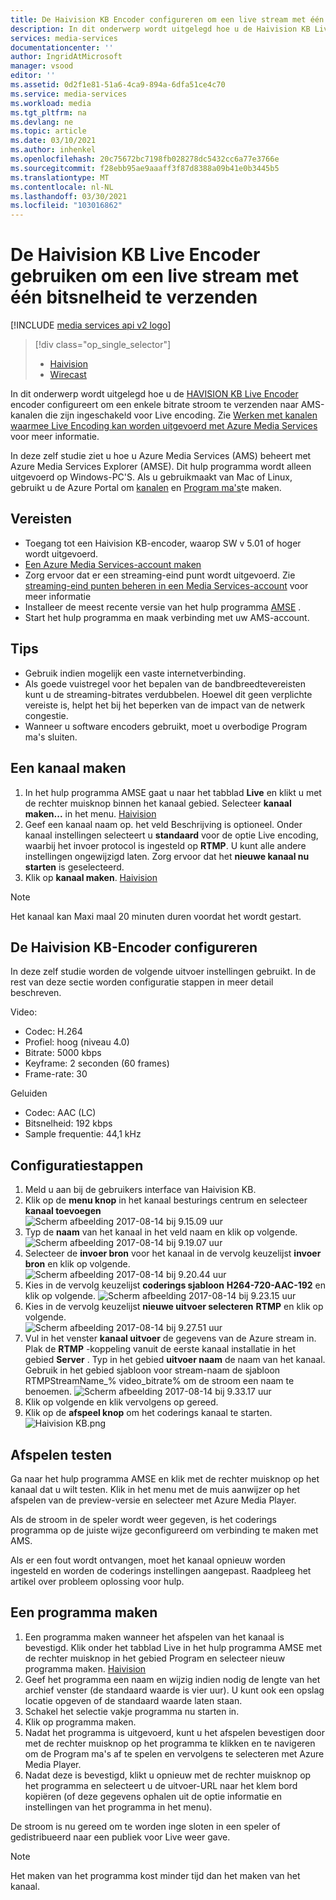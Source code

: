 ```yaml
---
title: De Haivision KB Encoder configureren om een live stream met één bitsnelheid naar Azure te verzenden | Microsoft Docs
description: In dit onderwerp wordt uitgelegd hoe u de Haivision KB Live Encoder kunt configureren om een enkele bitrate stroom te verzenden naar AMS-kanalen die zijn ingeschakeld voor Live encoding.
services: media-services
documentationcenter: ''
author: IngridAtMicrosoft
manager: vsood
editor: ''
ms.assetid: 0d2f1e81-51a6-4ca9-894a-6dfa51ce4c70
ms.service: media-services
ms.workload: media
ms.tgt_pltfrm: na
ms.devlang: ne
ms.topic: article
ms.date: 03/10/2021
ms.author: inhenkel
ms.openlocfilehash: 20c75672bc7198fb028278dc5432cc6a77e3766e
ms.sourcegitcommit: f28ebb95ae9aaaff3f87d8388a09b41e0b3445b5
ms.translationtype: MT
ms.contentlocale: nl-NL
ms.lasthandoff: 03/30/2021
ms.locfileid: "103016862"
---
```

# <a name="use-the-haivision-kb-live-encoder-to-send-a-single-bitrate-live-stream"></a>De Haivision KB Live Encoder gebruiken om een live stream met één bitsnelheid te verzenden

[!INCLUDE [media services api v2 logo](./includes/v2-hr.md)]

> [!div class="op_single_selector"]
> * [Haivision](media-services-configure-kb-live-encoder.md)
> * [Wirecast](media-services-configure-wirecast-live-encoder.md)

In dit onderwerp wordt uitgelegd hoe u de [HAVISION KB Live Encoder](https://www.haivision.com/products/kb-series/) encoder configureert om een enkele bitrate stroom te verzenden naar AMS-kanalen die zijn ingeschakeld voor Live encoding. Zie [Werken met kanalen waarmee Live Encoding kan worden uitgevoerd met Azure Media Services](media-services-manage-live-encoder-enabled-channels.md) voor meer informatie.

In deze zelf studie ziet u hoe u Azure Media Services (AMS) beheert met Azure Media Services Explorer (AMSE). Dit hulp programma wordt alleen uitgevoerd op Windows-PC'S. Als u gebruikmaakt van Mac of Linux, gebruikt u de Azure Portal om [kanalen](media-services-portal-creating-live-encoder-enabled-channel.md#create-a-channel) en [Program ma's](media-services-portal-creating-live-encoder-enabled-channel.md)te maken.

## <a name="prerequisites"></a>Vereisten
*   Toegang tot een Haivision KB-encoder, waarop SW v 5.01 of hoger wordt uitgevoerd.
* [Een Azure Media Services-account maken](media-services-portal-create-account.md)
* Zorg ervoor dat er een streaming-eind punt wordt uitgevoerd. Zie [streaming-eind punten beheren in een Media Services-account](media-services-portal-manage-streaming-endpoints.md) voor meer informatie
* Installeer de meest recente versie van het hulp programma [AMSE](https://github.com/Azure/Azure-Media-Services-Explorer) .
* Start het hulp programma en maak verbinding met uw AMS-account.

## <a name="tips"></a>Tips
* Gebruik indien mogelijk een vaste internetverbinding.
* Als goede vuistregel voor het bepalen van de bandbreedtevereisten kunt u de streaming-bitrates verdubbelen. Hoewel dit geen verplichte vereiste is, helpt het bij het beperken van de impact van de netwerk congestie.
* Wanneer u software encoders gebruikt, moet u overbodige Program ma's sluiten.

## <a name="create-a-channel"></a>Een kanaal maken
1. In het hulp programma AMSE gaat u naar het tabblad **Live** en klikt u met de rechter muisknop binnen het kanaal gebied. Selecteer **kanaal maken...** in het menu.
[Haivision](./media/media-services-configure-kb-live-encoder/channel.png)
2. Geef een kanaal naam op. het veld Beschrijving is optioneel. Onder kanaal instellingen selecteert u **standaard** voor de optie Live encoding, waarbij het invoer protocol is ingesteld op **RTMP**. U kunt alle andere instellingen ongewijzigd laten. Zorg ervoor dat het **nieuwe kanaal nu starten** is geselecteerd.
3. Klik op **kanaal maken**.
[Haivision](./media/media-services-configure-kb-live-encoder/livechannel.png)

> [!NOTE]
> Het kanaal kan Maxi maal 20 minuten duren voordat het wordt gestart.

## <a name="configure-the-haivision-kb-encoder"></a>De Haivision KB-Encoder configureren
In deze zelf studie worden de volgende uitvoer instellingen gebruikt. In de rest van deze sectie worden configuratie stappen in meer detail beschreven.

Video:
-   Codec: H.264
-   Profiel: hoog (niveau 4.0)
-   Bitrate: 5000 kbps
-   Keyframe: 2 seconden (60 frames)
-   Frame-rate: 30

Geluiden
-   Codec: AAC (LC)
-   Bitsnelheid: 192 kbps
-   Sample frequentie: 44,1 kHz

## <a name="configuration-steps"></a>Configuratiestappen
1.  Meld u aan bij de gebruikers interface van Haivision KB.
2.  Klik op de **menu knop** in het kanaal besturings centrum en selecteer **kanaal toevoegen**  
    ![Scherm afbeelding 2017-08-14 bij 9.15.09 uur](./media/media-services-configure-kb-live-encoder/step2.png)
3.  Typ de **naam** van het kanaal in het veld naam en klik op volgende.  
    ![Scherm afbeelding 2017-08-14 bij 9.19.07 uur](./media/media-services-configure-kb-live-encoder/step3.png)
4.  Selecteer de **invoer bron** voor het kanaal in de vervolg keuzelijst **invoer bron** en klik op volgende.
    ![Scherm afbeelding 2017-08-14 bij 9.20.44 uur](./media/media-services-configure-kb-live-encoder/step4.png)
5.  Kies in de vervolg keuzelijst **coderings sjabloon** **H264-720-AAC-192** en klik op volgende.
    ![Scherm afbeelding 2017-08-14 bij 9.23.15 uur](./media/media-services-configure-kb-live-encoder/step5.png)
6.  Kies in de vervolg keuzelijst **nieuwe uitvoer selecteren** **RTMP** en klik op volgende.  
    ![Scherm afbeelding 2017-08-14 bij 9.27.51 uur](./media/media-services-configure-kb-live-encoder/step6.png)
7.  Vul in het venster **kanaal uitvoer** de gegevens van de Azure stream in. Plak de **RTMP** -koppeling vanuit de eerste kanaal installatie in het gebied **Server** . Typ in het gebied **uitvoer naam** de naam van het kanaal. Gebruik in het gebied sjabloon voor stream-naam de sjabloon RTMPStreamName_% video_bitrate% om de stroom een naam te benoemen.
    ![Scherm afbeelding 2017-08-14 bij 9.33.17 uur](./media/media-services-configure-kb-live-encoder/step7.png)
8.  Klik op volgende en klik vervolgens op gereed.
9.  Klik op de **afspeel knop** om het coderings kanaal te starten.  
    ![Haivision KB.png](./media/media-services-configure-kb-live-encoder/step9.png)

## <a name="test-playback"></a>Afspelen testen
Ga naar het hulp programma AMSE en klik met de rechter muisknop op het kanaal dat u wilt testen. Klik in het menu met de muis aanwijzer op het afspelen van de preview-versie en selecteer met Azure Media Player.

Als de stroom in de speler wordt weer gegeven, is het coderings programma op de juiste wijze geconfigureerd om verbinding te maken met AMS.

Als er een fout wordt ontvangen, moet het kanaal opnieuw worden ingesteld en worden de coderings instellingen aangepast. Raadpleeg het artikel over probleem oplossing voor hulp.

## <a name="create-a-program"></a>Een programma maken
1.  Een programma maken wanneer het afspelen van het kanaal is bevestigd. Klik onder het tabblad Live in het hulp programma AMSE met de rechter muisknop in het gebied Program en selecteer nieuw programma maken.
[Haivision](./media/media-services-configure-kb-live-encoder/program.png)
1.  Geef het programma een naam en wijzig indien nodig de lengte van het archief venster (de standaard waarde is vier uur). U kunt ook een opslag locatie opgeven of de standaard waarde laten staan.
2.  Schakel het selectie vakje programma nu starten in.
3.  Klik op programma maken.
4.  Nadat het programma is uitgevoerd, kunt u het afspelen bevestigen door met de rechter muisknop op het programma te klikken en te navigeren om de Program ma's af te spelen en vervolgens te selecteren met Azure Media Player.
5.  Nadat deze is bevestigd, klikt u opnieuw met de rechter muisknop op het programma en selecteert u de uitvoer-URL naar het klem bord kopiëren (of deze gegevens ophalen uit de optie informatie en instellingen van het programma in het menu).

De stroom is nu gereed om te worden inge sloten in een speler of gedistribueerd naar een publiek voor Live weer gave.

> [!NOTE]
> Het maken van het programma kost minder tijd dan het maken van het kanaal.
